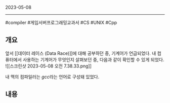 

2023-05-08

----
#compiler #게임서버프로그래밍교과서 #CS #UNIX #Cpp 

## 개요
앞서 [[데이터 레이스 (Data Race)]]에 대해 공부하던 중, 기계어가 언급되었다.
내 컴퓨터에서 사용하는 기계어가 무엇인지 살펴보던 중, 다음과 같이 확인할 수 있게 되었다.
![[스크린샷 2023-05-08 오전 7.38.33.png]]

내 맥의 컴파일러는 *gcc*라는 언어로 구성돼 있었다.

## 내용
